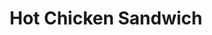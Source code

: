 ---
title: "Hot Chicken Sandwich"
description: "Generous amounts of freshly cooked chicken breast, smothered in our delicious homemade gravy"
price_s: ""
price_l: "13"
price_lg: ""
weight: "5"
---